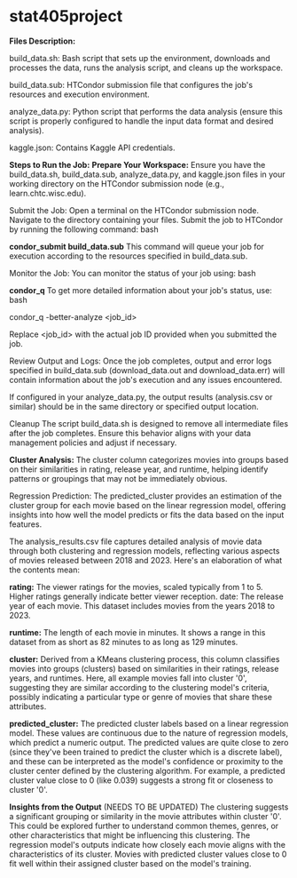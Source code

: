 # stat405project

**Files Description:**

build_data.sh: Bash script that sets up the environment, downloads and processes the data, runs the analysis script, and cleans up the workspace.

build_data.sub: HTCondor submission file that configures the job's resources and execution environment.

analyze_data.py: Python script that performs the data analysis (ensure this script is properly configured to handle the input data format and desired analysis).

kaggle.json: Contains Kaggle API credentials.







**Steps to Run the Job:**
**Prepare Your Workspace:**
Ensure you have the build_data.sh, build_data.sub, analyze_data.py, and kaggle.json files in your working directory on the HTCondor submission node (e.g., learn.chtc.wisc.edu).

Submit the Job:
Open a terminal on the HTCondor submission node.
Navigate to the directory containing your files.
Submit the job to HTCondor by running the following command:
bash






**condor_submit build_data.sub**
This command will queue your job for execution according to the resources specified in build_data.sub.

Monitor the Job:
You can monitor the status of your job using:
bash






**condor_q**
To get more detailed information about your job's status, use:
bash

condor_q -better-analyze <job_id>

Replace <job_id> with the actual job ID provided when you submitted the job.

Review Output and Logs:
Once the job completes, output and error logs specified in build_data.sub (download_data.out and download_data.err) will contain information about the job's execution and any issues encountered.

If configured in your analyze_data.py, the output results (analysis.csv or similar) should be in the same directory or specified output location.

Cleanup
The script build_data.sh is designed to remove all intermediate files after the job completes. Ensure this behavior aligns with your data management policies and adjust if necessary.








**Cluster Analysis:**
The cluster column categorizes movies into groups based on their similarities in rating, release year, and runtime, helping identify patterns or groupings that may not be immediately obvious.

Regression Prediction: The predicted_cluster provides an estimation of the cluster group for each movie based on the linear regression model, offering insights into how well the model predicts or fits the data based on the input features.


The analysis_results.csv file captures detailed analysis of movie data through both clustering and regression models, reflecting various aspects of movies released between 2018 and 2023. Here's an elaboration of what the contents mean:

**rating:** The viewer ratings for the movies, scaled typically from 1 to 5. Higher ratings generally indicate better viewer reception.
date: The release year of each movie. This dataset includes movies from the years 2018 to 2023.

**runtime:** The length of each movie in minutes. It shows a range in this dataset from as short as 82 minutes to as long as 129 minutes.

**cluster:** Derived from a KMeans clustering process, this column classifies movies into groups (clusters) based on similarities in their ratings, release years, and runtimes. Here, all example movies fall into cluster '0', suggesting they are similar according to the clustering model's criteria, possibly indicating a particular type or genre of movies that share these attributes.


**predicted_cluster:** The predicted cluster labels based on a linear regression model. These values are continuous due to the nature of regression models, which predict a numeric output. The predicted values are quite close to zero (since they've been trained to predict the cluster which is a discrete label), and these can be interpreted as the model's confidence or proximity to the cluster center defined by the clustering algorithm. For example, a predicted cluster value close to 0 (like 0.039) suggests a strong fit or closeness to cluster '0'.

**Insights from the Output** (NEEDS TO BE UPDATED)
The clustering suggests a significant grouping or similarity in the movie attributes within cluster '0'. This could be explored further to understand common themes, genres, or other characteristics that might be influencing this clustering.
The regression model's outputs indicate how closely each movie aligns with the characteristics of its cluster. Movies with predicted cluster values close to 0 fit well within their assigned cluster based on the model's training.
